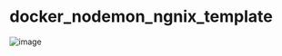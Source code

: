 # docker_nodemon_ngnix_template

![image](https://github.com/user-attachments/assets/a0e6c87c-3125-48d9-8c10-615a73dfdc24)
